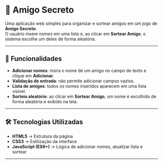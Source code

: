 # 🎁 Amigo Secreto

Uma aplicação web simples para organizar e sortear amigos em um jogo de **Amigo Secreto**.  
O usuário insere nomes em uma lista e, ao clicar em **Sortear Amigo**, o sistema escolhe um deles de forma aleatória.

---

## 🚀 Funcionalidades

- **Adicionar nomes**: insira o nome de um amigo no campo de texto e clique em **Adicionar**.  
- **Validação de entrada**: não permite adicionar campos vazios.  
- **Lista de amigos**: todos os nomes inseridos aparecem em uma lista visível.  
- **Sorteio aleatório**: ao clicar em **Sortear Amigo**, um nome é escolhido de forma aleatória e exibido na tela.  

---

## 🛠️ Tecnologias Utilizadas

- **HTML5** → Estrutura da página  
- **CSS3** → Estilização da interface  
- **JavaScript (ES6+)** → Lógica de adicionar nomes, atualizar lista e sortear  

---

